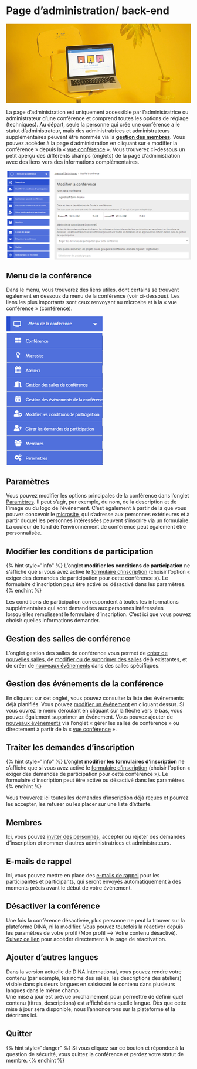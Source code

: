 # Page d’administration/ back-end

![](../.gitbook/assets/gitbook_laptop_750x320.jpg)

La page d’administration est uniquement accessible par l’administratrice ou administrateur d’une conférence et comprend toutes les options de réglage \(techniques\). Au départ, seule la personne qui crée une conférence a le statut d’administrateur, mais des administratrices et administrateurs supplémentaires peuvent être nommés via la [**gestion des membres**](gestion-des-membres/). Vous pouvez accéder à la page d’administration en cliquant sur « modifier la conférence » depuis la « [vue conférence](fonctionnalites-vue-d-ensemble/conference.md) ». Vous trouverez ci-dessous un petit aperçu des différents champs \(onglets\) de la page d’administration avec des liens vers des informations complémentaires.

![Page d&#x2019;administration \(avec formulaire d&#x2019;inscription activ&#xE9;\)](../.gitbook/assets/adminseite_fra.png)

## Menu de la conférence

Dans le menu, vous trouverez des liens utiles, dont certains se trouvent également en dessous du menu de la conférence \(voir ci-dessous\). Les liens les plus importants sont ceux renvoyant au microsite et à la « vue conférence » \(conférence\).

![Les liens vers la conf&#xE9;rence et le microsite sont particuli&#xE8;rement pertinents](../.gitbook/assets/tagungsmenue_fra.png)

## Paramètres

Vous pouvez modifier les options principales de la conférence dans l’onglet [Paramètres](start/#parametres-generaux). Il peut s’agir, par exemple, du nom, de la description et de l’image ou du logo de l’événement. C’est également à partir de là que vous pouvez concevoir le [microsite](start/microsite.md), qui s’adresse aux personnes extérieures et à partir duquel les personnes intéressées peuvent s’inscrire via un formulaire. La couleur de fond de l’environnement de conférence peut également être personnalisée.

## Modifier les conditions de participation

{% hint style="info" %}
L’onglet **modifier les conditions de participation** ne s’affiche que si vous avez activé le [formulaire d’inscription](gestion-des-membres/formulaire-d-inscription.md) \(choisir l’option « exiger des demandes de participation pour cette conférence »\). Le formulaire d’inscription peut être activé ou désactivé dans les paramètres.
{% endhint %}

Les conditions de participation correspondent à toutes les informations supplémentaires qui sont demandées aux personnes intéressées lorsqu’elles remplissent le formulaire d’inscription. C’est ici que vous pouvez choisir quelles informations demander.

## Gestion des salles de conférence

L’onglet gestion des salles de conférence vous permet de [créer de nouvelles salles](salles/), de [modifier ou de supprimer des salles](salles/#modifier-les-salles) déjà existantes, et de créer de [nouveaux événements](evenements.md) dans des salles spécifiques.

## Gestion des événements de la conférence

En cliquant sur cet onglet, vous pouvez consulter la liste des événements déjà planifiés. Vous pouvez [modifier un événement](evenements.md#modifier-un-evenement) en cliquant dessus. Si vous ouvrez le menu déroulant en cliquant sur la flèche vers le bas, vous pouvez également supprimer un événement. Vous pouvez ajouter de [nouveaux événements](evenements.md#ajouter-de-nouveaux-evenements) via l’onglet « gérer les salles de conférence » ou directement à partir de la « [vue conférence](fonctionnalites-vue-d-ensemble/conference.md) ».

## Traiter les demandes d’inscription

{% hint style="info" %}
L’onglet **modifier les formulaires d’inscription** ne s’affiche que si vous avez activé le [formulaire d’inscription](gestion-des-membres/formulaire-d-inscription.md) \(choisir l’option « exiger des demandes de participation pour cette conférence »\). Le formulaire d’inscription peut être activé ou désactivé dans les paramètres.
{% endhint %}

Vous trouverez ici toutes les demandes d’inscription déjà reçues et pourrez les accepter, les refuser ou les placer sur une liste d’attente.

## Membres

Ici, vous pouvez [inviter des personnes](gestion-des-membres/#inviter-des-participantes-et-des-participants), accepter ou rejeter des demandes d’inscription et nommer d’autres administratrices et administrateurs.

## E-mails de rappel

Ici, vous pouvez mettre en place des [e-mails de rappel](gestion-des-membres/emails-de-rappel.md) pour les participantes et participants, qui seront envoyés automatiquement à des moments précis avant le début de votre événement.

## Désactiver la conférence

Une fois la conférence désactivée, plus personne ne peut la trouver sur la plateforme DINA, ni la modifier. Vous pouvez toutefois la réactiver depuis les paramètres de votre profil \(Mon profil --&gt; Votre contenu désactivé\). [Suivez ce lien](https://dina.international/account/deactivated/) pour accéder directement à la page de réactivation.

## Ajouter d’autres langues

Dans la version actuelle de DINA.international, vous pouvez rendre votre contenu \(par exemple, les noms des salles, les descriptions des ateliers\) visible dans plusieurs langues en saisissant le contenu dans plusieurs langues dans le même champ.  
Une mise à jour est prévue prochainement pour permettre de définir quel contenu \(titres, descriptions\) est affiché dans quelle langue. Dès que cette mise à jour sera disponible, nous l’annoncerons sur la plateforme et la décrirons ici.

## Quitter

{% hint style="danger" %}
Si vous cliquez sur ce bouton et répondez à la question de sécurité, vous quittez la conférence et perdez votre statut de membre.
{% endhint %}

